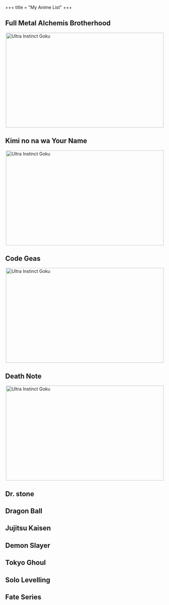 +++
title = "My Anime List"
+++
## Full Metal Alchemis Brotherhood

<img src="/fmab.jpg" alt="Ultra Instinct Goku" width="500" height="300" style="display:block;margin:0 auto">

## Kimi no na wa Your Name

<img src="/yourname2.jpg" alt="Ultra Instinct Goku" width="500" height="300" style="display:block;margin:0 auto">

## Code Geas

<img src="/code-geass.jpeg" alt="Ultra Instinct Goku" width="500" height="300" style="display:block;margin:0 auto">

## Death Note

<img src="/ryuk_face.jpg" alt="Ultra Instinct Goku" width="500" height="300" style="display:block;margin:0 auto">

## Dr. stone

## Dragon Ball

## Jujitsu Kaisen

## Demon Slayer

## Tokyo Ghoul

## Solo Levelling

## Fate Series
